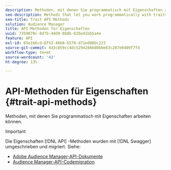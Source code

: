 ```yaml
---
description: Methoden, mit denen Sie programmatisch mit Eigenschaften arbeiten können.
seo-description: Methods that let you work programmatically with traits.
seo-title: Trait API Methods
solution: Audience Manager
title: API-Methoden für Eigenschaften
uuid: 7359070c-0d7b-4dd9-8b8b-028e41bb5a4e
feature: API
exl-id: 65e1b6cd-6f52-4668-b570-d71ed88bc223
source-git-commit: 4d3c859cc4dc5294286680b0e63c287e0409f7fd
workflow-type: tm+mt
source-wordcount: '43'
ht-degree: 13%

---
```


# API-Methoden für Eigenschaften {#trait-api-methods}

Methoden, mit denen Sie programmatisch mit Eigenschaften arbeiten können.

>[!IMPORTANT]
>
>Die Eigenschaften [!DNL API] -Methoden wurden mit [!DNL Swagger] umgeschrieben und migriert. Siehe:
>
>* [Adobe Audience Manager-API-Dokumente](https://bank.demdex.com/portal/swagger/index.html)
>* [Audience Manager-API-Codemigration](../../api/api-swagger-migration.md)
